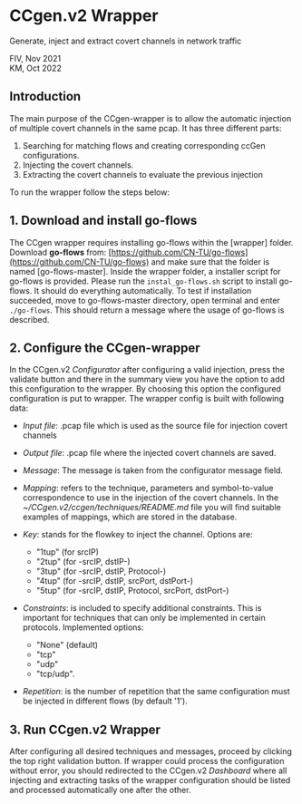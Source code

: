 # CCgen.v2 Wrapper

Generate, inject and extract covert channels in network traffic

FIV, Nov 2021\
KM, Oct 2022

## Introduction

The main purpose of the CCgen-wrapper is to allow the automatic injection of multiple covert channels in the same pcap. It has three different parts:

1. Searching for matching flows and creating corresponding ccGen configurations.
2. Injecting the covert channels.
3. Extracting the covert channels to evaluate the previous injection

To run the wrapper follow the steps below:

## 1. Download and install go-flows

The CCgen wrapper requires installing go-flows within the [wrapper] folder. Download **go-flows** from: [https://github.com/CN-TU/go-flows](https://github.com/CN-TU/go-flows) and make sure that the folder is named [go-flows-master].
Inside the wrapper folder, a installer script for go-flows is provided. Please run the ```instal_go-flows.sh``` script to install go-flows. It should do everything automatically. 
To test if installation succeeded, move to go-flows-master directory, open terminal and enter `./go-flows`. This should return a message where the usage of go-flows is described.

## 2. Configure the CCgen-wrapper

In the CCgen.v2 *Configurator* after configuring a valid injection, press the validate button and there in the summary view you have the option to add this configuration to the wrapper. By choosing this option the configured configuration is put to wrapper. The wrapper config is built with following data:

- *Input file*: .pcap file which is used as the source file for injection covert channels
- *Output file*: .pcap file where the injected covert channels are saved.
- *Message*: The message is taken from the configurator message field.
- *Mapping*: refers to the technique, parameters and symbol-to-value correspondence to use in the injection of the covert channels. In the *~/CCgen.v2/ccgen/techniques/README.md* file you will find suitable examples of mappings, which are stored in the database.
- *Key*: stands for the flowkey to inject the channel. Options are: 
	- "1tup" (for srcIP) 
	- "2tup" (for -srcIP, dstIP-)
	- "3tup" (for -srcIP, dstIP, Protocol-)
	- "4tup" (for -srcIP, dstIP, srcPort, dstPort-)
	- "5tup" (for -srcIP, dstIP, Protocol, srcPort, dstPort-)

- *Constraints*: is included to specify additional constraints. This is important for techniques that can only be implemented in certain protocols. Implemented options: 
	- "None" (default)
	- "tcp"
	- "udp"
	- "tcp/udp".
- *Repetition*: is the number of repetition that the same configuration must be injected in different flows (by default '1').

## 3. Run CCgen.v2 Wrapper

After configuring all desired techniques and messages, proceed by clicking the top right validation button. If wrapper could process the configuration without error, you should redirected to the CCgen.v2 *Dashboard* where all injecting and extracting tasks of the wrapper configuration should be listed and processed automatically one after the other. 
